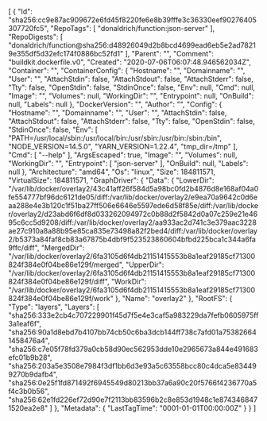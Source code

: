 [
  {
    "Id": "sha256:cc9e87ac909672e6fd45f8220fe6e8b39fffe3c36330eef90276405307720fc5",
    "RepoTags": [
      "donaldrich/function:json-server"
    ],
    "RepoDigests": [
      "donaldrich/function@sha256:d48926049d2b8bcd4699ead6eb5e2ad78219e355df5d32efc174f0886bc52fd1"
    ],
    "Parent": "",
    "Comment": "buildkit.dockerfile.v0",
    "Created": "2020-07-06T06:07:48.946562034Z",
    "Container": "",
    "ContainerConfig": {
      "Hostname": "",
      "Domainname": "",
      "User": "",
      "AttachStdin": false,
      "AttachStdout": false,
      "AttachStderr": false,
      "Tty": false,
      "OpenStdin": false,
      "StdinOnce": false,
      "Env": null,
      "Cmd": null,
      "Image": "",
      "Volumes": null,
      "WorkingDir": "",
      "Entrypoint": null,
      "OnBuild": null,
      "Labels": null
    },
    "DockerVersion": "",
    "Author": "",
    "Config": {
      "Hostname": "",
      "Domainname": "",
      "User": "",
      "AttachStdin": false,
      "AttachStdout": false,
      "AttachStderr": false,
      "Tty": false,
      "OpenStdin": false,
      "StdinOnce": false,
      "Env": [
        "PATH=/usr/local/sbin:/usr/local/bin:/usr/sbin:/usr/bin:/sbin:/bin",
        "NODE_VERSION=14.5.0",
        "YARN_VERSION=1.22.4",
        "tmp_dir=/tmp"
      ],
      "Cmd": [
        "--help"
      ],
      "ArgsEscaped": true,
      "Image": "",
      "Volumes": null,
      "WorkingDir": "",
      "Entrypoint": [
        "json-server"
      ],
      "OnBuild": null,
      "Labels": null
    },
    "Architecture": "amd64",
    "Os": "linux",
    "Size": 184811571,
    "VirtualSize": 184811571,
    "GraphDriver": {
      "Data": {
        "LowerDir": "/var/lib/docker/overlay2/43c41aff26f584d5a98bc0fd2b4876d8e168af04a0fe554777bf96dc6121de05/diff:/var/lib/docker/overlay2/e9ea70a9642c0d6eaa288e4e3b120c1f51ba27ff506e6646e5597ede6d58f85e/diff:/var/lib/docker/overlay2/d23abd6f6df8d033262094972c0b88d2f5842d0a07c259e21e4695c6cc5d9208/diff:/var/lib/docker/overlay2/aa933ac2d741c3e379aac3228ae27c910a8a88b95e85ca835e73498a82f2bed4/diff:/var/lib/docker/overlay2/b5373a84faf8cb83a67875b4dbf9f523523860604bfbd225bca1c344a6fa9ffc/diff",
        "MergedDir": "/var/lib/docker/overlay2/6fa3105d6f4db21151415553b8a1eaf29185cf71300824f384e0f04be86e129f/merged",
        "UpperDir": "/var/lib/docker/overlay2/6fa3105d6f4db21151415553b8a1eaf29185cf71300824f384e0f04be86e129f/diff",
        "WorkDir": "/var/lib/docker/overlay2/6fa3105d6f4db21151415553b8a1eaf29185cf71300824f384e0f04be86e129f/work"
      },
      "Name": "overlay2"
    },
    "RootFS": {
      "Type": "layers",
      "Layers": [
        "sha256:333e2cb4c707229901f45d7f5e4e3caf5a983229da7fefb0605975ff3a1eaf6f",
        "sha256:90a1d8ebd7b4107bb74cb50c6ba3dcb144ff738c7afd01a753826641458476a4",
        "sha256:c7e05f78fd379a0cb58d90ec562953dde10e2965673a844e491683efc01b9b28",
        "sha256:203a5e3508e7984f3df1bb6d3e93a5c63558bcc80c4dca5e834499270b9dafb4",
        "sha256:0e25f1fd871492f6945549d80213bb37a6a90c20f5766f4236770a5f4c3b0b56",
        "sha256:62e1fd226ef72d90e7f2113bb83596b2c8e853d1948c1e8743468471520ea2e8"
      ]
    },
    "Metadata": {
      "LastTagTime": "0001-01-01T00:00:00Z"
    }
  }
]
